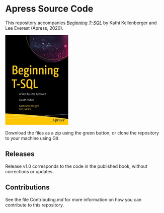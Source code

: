 # Apress Source Code

This repository accompanies [*Beginning T-SQL*](https://www.apress.com/9781484266052) by Kathi Kellenberger and Lee Everest (Apress, 2020).

[comment]: #cover
![Cover image](9781484266052.jpg)

Download the files as a zip using the green button, or clone the repository to your machine using Git.

## Releases

Release v1.0 corresponds to the code in the published book, without corrections or updates.

## Contributions

See the file Contributing.md for more information on how you can contribute to this repository.